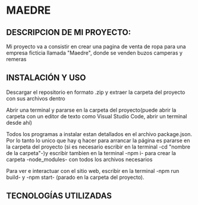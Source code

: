 # MAEDRE

## DESCRIPCION DE MI PROYECTO:

Mi proyecto va a consistir en crear una pagina de venta de ropa para una empresa ficticia llamada "Maedre", donde se venden buzos camperas y remeras

## INSTALACIÓN Y USO

Descargar el repositorio en formato .zip y extraer la carpeta del proyecto con sus archivos dentro

Abrir una terminal y pararse en la carpeta del proyecto(puede abrir la carpeta con un editor de texto como Visual Studio Code, abrir un terminal desde ahí)

Todos los programas a instalar estan detallados en el archivo package.json. Por lo tanto lo unico que hay q hacer para arrancar la página es pararse en la carpeta del proyecto (si es necesario escribir en la terminal -cd "nombre de la carpeta"-)y escribir tambien en la terminal -npm i- para crear la carpeta -node_modules- con todos los archivos necesarios

Para ver e interactuar con el sitio web, escribir en la terminal -npm run build- y -npm start- (parado en la carpeta del proyecto).

## TECNOLOGÍAS UTILIZADAS

